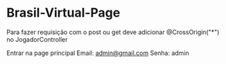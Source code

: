 # Brasil-Virtual-Page

Para fazer requisição com o post ou get deve adicionar  @CrossOrigin("*") no JogadorController


Entrar na page principal Email: admin@gmail.com
Senha: admin

